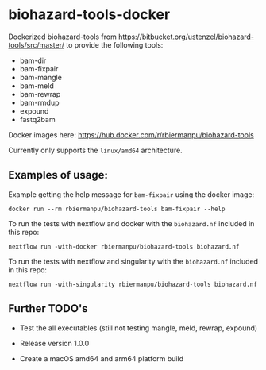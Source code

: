 # biohazard-tools-docker
Dockerized biohazard-tools from https://bitbucket.org/ustenzel/biohazard-tools/src/master/ to provide the following tools:
- bam-dir
- bam-fixpair
- bam-mangle
- bam-meld
- bam-rewrap
- bam-rmdup
- expound
- fastq2bam

Docker images here: https://hub.docker.com/r/rbiermanpu/biohazard-tools

Currently only supports the `linux/amd64` architecture.

Examples of usage:
---
Example getting the help message for `bam-fixpair` using the docker image:
```
docker run --rm rbiermanpu/biohazard-tools bam-fixpair --help
```

To run the tests with nextflow and docker with the `biohazard.nf` included in this repo:
```
nextflow run -with-docker rbiermanpu/biohazard-tools biohazard.nf
```

To run the tests with nextflow and singularity with the `biohazard.nf` included in this repo:
```
nextflow run -with-singularity rbiermanpu/biohazard-tools biohazard.nf
```

Further TODO's
---

- Test the all executables (still not testing mangle, meld, rewrap, expound)

- Release version 1.0.0

- Create a macOS amd64 and arm64 platform build
